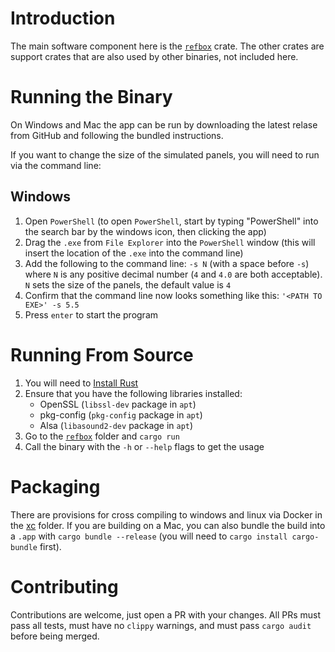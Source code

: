 # Introduction

The main software component here is the [`refbox`](refbox) crate. The other crates are support crates that are also used by other binaries, not included here.

# Running the Binary

On Windows and Mac the app can be run by downloading the latest relase from GitHub and following the bundled instructions.

If you want to change the size of the simulated panels, you will need to run via the command line:

## Windows

1. Open `PowerShell` (to open `PowerShell`, start by typing "PowerShell" into the search bar by the windows icon, then clicking the app)
2. Drag the `.exe` from `File Explorer` into the `PowerShell` window (this will insert the location of the `.exe` into the command line)
3. Add the following to the command line: `-s N` (with a space before `-s`) where `N` is any positive decimal number (`4` and `4.0` are both acceptable). `N` sets the size of the panels, the default value is `4`
4. Confirm that the command line now looks something like this: `'<PATH TO EXE>' -s 5.5`
5. Press `enter` to start the program

# Running From Source

1. You will need to [Install Rust](https://rustup.rs/)
2. Ensure that you have the following libraries installed: 
   - OpenSSL (`libssl-dev` package in `apt`)
   - pkg-config (`pkg-config` package in `apt`)
   - Alsa (`libasound2-dev` package in `apt`)
3. Go to the [`refbox`](refbox) folder and `cargo run`
4. Call the binary with the `-h` or `--help` flags to get the usage

# Packaging

There are provisions for cross compiling to windows and linux via Docker in the [xc](xc) folder. If you are building on a Mac, you can also bundle the build into a `.app` with `cargo bundle --release` (you will need to `cargo install cargo-bundle` first).

# Contributing

Contributions are welcome, just open a PR with your changes. All PRs must pass all tests, must have no `clippy` warnings, and must pass `cargo audit` before being merged.